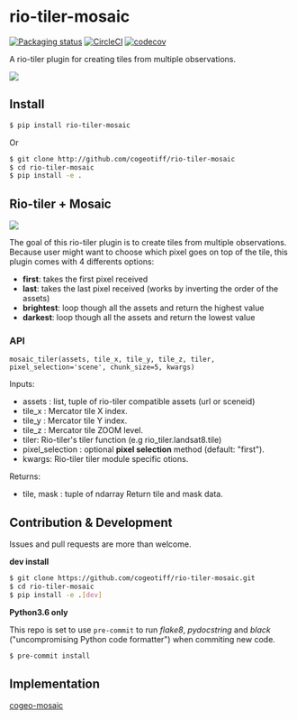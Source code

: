 # rio-tiler-mosaic

[![Packaging status](https://badge.fury.io/py/rio-tiler-mosaic.svg)](https://badge.fury.io/py/rio-tiler-mosaic)
[![CircleCI](https://circleci.com/gh/cogeotiff/rio-tiler-mosaic.svg?style=svg)](https://circleci.com/gh/cogeotiff/rio-tiler-mosaic)
[![codecov](https://codecov.io/gh/cogeotiff/rio-tiler-mosaic/branch/master/graph/badge.svg)](https://codecov.io/gh/cogeotiff/rio-tiler-mosaic)

A rio-tiler plugin for creating tiles from multiple observations.

![](https://user-images.githubusercontent.com/10407788/57466726-304f5880-724f-11e9-9969-bec4ce940e07.png)


## Install

```bash
$ pip install rio-tiler-mosaic
```
Or 
```bash
$ git clone http://github.com/cogeotiff/rio-tiler-mosaic
$ cd rio-tiler-mosaic
$ pip install -e .
```

## Rio-tiler + Mosaic

![](https://user-images.githubusercontent.com/10407788/57467798-30505800-7251-11e9-9bde-6f50801dc851.png)

The goal of this rio-tiler plugin is to create tiles from multiple observations. Because user might want to choose which pixel goes on top of the tile, this plugin comes with 4 differents options:
- **first**: takes the first pixel received
- **last**: takes the last pixel received (works by inverting the order of the assets)
- **brightest**: loop though all the assets and return the highest value 
- **darkest**: loop though all the assets and return the lowest value

### API

`mosaic_tiler(assets, tile_x, tile_y, tile_z, tiler, pixel_selection='scene', chunk_size=5, kwargs)`

Inputs:
- assets : list, tuple of rio-tiler compatible assets (url or sceneid)
- tile_x : Mercator tile X index. 
- tile_y : Mercator tile Y index. 
- tile_z : Mercator tile ZOOM level. 
- tiler: Rio-tiler's tiler function (e.g rio_tiler.landsat8.tile) 
- pixel_selection : optional **pixel selection** method (default: "first"). 
- kwargs: Rio-tiler tiler module specific otions.

Returns:
- tile, mask : tuple of ndarray Return tile and mask data.


## Contribution & Development

Issues and pull requests are more than welcome.

**dev install**

```bash
$ git clone https://github.com/cogeotiff/rio-tiler-mosaic.git
$ cd rio-tiler-mosaic
$ pip install -e .[dev]
```

**Python3.6 only**

This repo is set to use `pre-commit` to run *flake8*, *pydocstring* and *black* ("uncompromising Python code formatter") when commiting new code.

```bash
$ pre-commit install
```


## Implementation
[cogeo-mosaic](http://github.com/developmentseed/cogeo-mosaic.git)